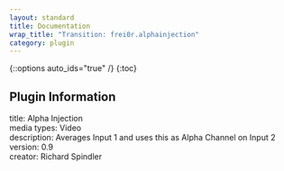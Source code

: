 ```yaml
---
layout: standard
title: Documentation
wrap_title: "Transition: frei0r.alphainjection"
category: plugin
---
```

{::options auto_ids="true" /}
{:toc}

## Plugin Information

title: Alpha Injection  
media types:
Video  
description: Averages Input 1 and uses this as Alpha Channel on Input 2  
version: 0.9  
creator: Richard Spindler  
